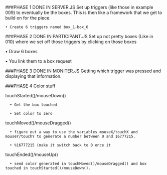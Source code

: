 ###PHASE 1 DONE IN SERVER.JS
  Set up triggers (like those in example 009) to eventually be the boxes. 
    This is then like a framework that we get to build on for the piece.
    
    • Create 6 triggers named box_1-box_6

###PHASE 2 DONE IN PARTICIPANT.JS
  Set up not pretty boxes (Like in 010) where we set off those triggers by clicking on those boxes
  
  • Draw 6 boxes
  
  • You link them to a box request
  
###PHASE 3 DONE IN MONITER.JS
  Getting which trigger was pressed and displaying that information.
  
###PHASE 4
  Color stuff
  
  touchStarted()/mouseDown()
  
      • Get the box touched
      
      • Set color to zero 
      
  touchMoved()/mouseDragged()
  
      • figure out a way to use the variables mouseX/touchX and mouseY/touchY to generate a number between 0 and 16777215.
      
      • %16777215 (make it switch back to 0 once it
      
  touchEnded()/mouseUp()
    
      • send color generated in touchMoved()/mouseDragged() and box touched in touchStarted()/mouseDown().
  
